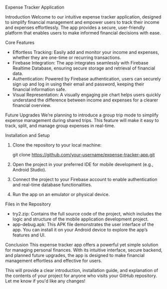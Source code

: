Expense Tracker Application

 Introduction
Welcome to our intuitive expense tracker application, designed to simplify financial management and empower users to track their income and expenses effortlessly. The app provides a secure, user-friendly platform that enables users to make informed financial decisions with ease.

 Core Features
- Effortless Tracking: Easily add and monitor your income and expenses, whether they are one-time or recurring transactions.
- Firebase Integration: The app integrates seamlessly with Firebase Realtime Database, ensuring secure storage and retrieval of financial data.
- Authentication: Powered by Firebase authentication, users can securely sign up and log in using their email and password, keeping their financial information safe.
- Visual Representation: A visually engaging pie chart helps users quickly understand the difference between income and expenses for a clearer financial overview.

 Future Upgrades
We’re planning to introduce a group trip mode to simplify expense management during shared trips. This feature will make it easy to track, split, and manage group expenses in real-time.

 Installation and Setup
1. Clone the repository to your local machine:
   
   git clone https://github.com/your-username/expense-tracker-app.git

2. Open the project in your preferred IDE for mobile development (e.g., Android Studio).
3. Connect the project to your Firebase account to enable authentication and real-time database functionalities.
4. Run the app on an emulator or physical device.

 Files in the Repository
- try2.zip: Contains the full source code of the project, which includes the logic and structure of the mobile application development project.
- app-debug.apk: This APK file demonstrates the user interface of the app. You can install it on your Android device to explore the app’s features and UI.

 Conclusion
This expense tracker app offers a powerful yet simple solution for managing personal finances. With its intuitive interface, secure backend, and planned future upgrades, the app is designed to make financial management effortless and effective for users.


This will provide a clear introduction, installation guide, and explanation of the contents of your project for anyone who visits your GitHub repository. Let me know if you'd like any changes!
